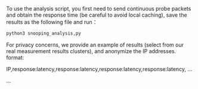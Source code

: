 To use the analysis script, you first need to send continuous probe packets and obtain the response time (be careful to avoid local caching), save the results as the following file and run：

```python
python3 snooping_analysis,py
```

For privacy concerns, we provide an example of results (select from our real measurement results clusters), and anonymize the IP addresses.
format:

IP,response:latency,response:latency,response:latency,response:latency, ...

...
